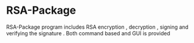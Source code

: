 # RSA-Package
RSA-Package program includes RSA encryption , decryption , signing and verifying the signature . Both command based and GUI is provided
